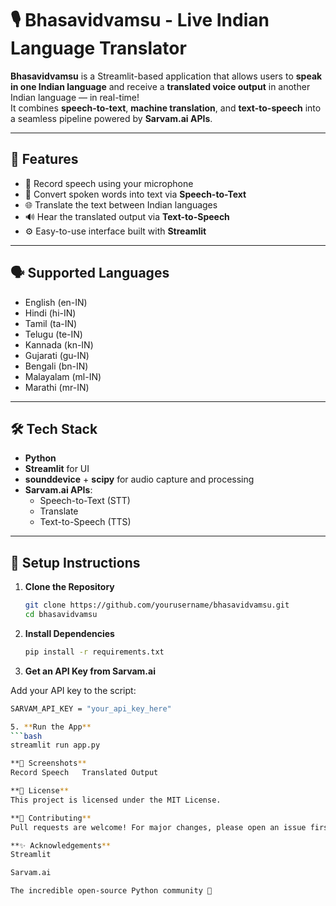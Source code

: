 # 🎙️ Bhasavidvamsu - Live Indian Language Translator

**Bhasavidvamsu** is a Streamlit-based application that allows users to **speak in one Indian language** and receive a **translated voice output** in another Indian language — in real-time!  
It combines **speech-to-text**, **machine translation**, and **text-to-speech** into a seamless pipeline powered by **Sarvam.ai APIs**.

---

## 🚀 Features

- 🎤 Record speech using your microphone
- 📝 Convert spoken words into text via **Speech-to-Text**
- 🌐 Translate the text between Indian languages
- 🔊 Hear the translated output via **Text-to-Speech**
- ⚙️ Easy-to-use interface built with **Streamlit**

---

## 🗣️ Supported Languages

- English (en-IN)  
- Hindi (hi-IN)  
- Tamil (ta-IN)  
- Telugu (te-IN)  
- Kannada (kn-IN)  
- Gujarati (gu-IN)  
- Bengali (bn-IN)  
- Malayalam (ml-IN)  
- Marathi (mr-IN)  

---

## 🛠️ Tech Stack

- **Python**
- **Streamlit** for UI
- **sounddevice** + **scipy** for audio capture and processing
- **Sarvam.ai APIs**:
  - Speech-to-Text (STT)
  - Translate
  - Text-to-Speech (TTS)

---

## 🔧 Setup Instructions

1. **Clone the Repository**
   ```bash
   git clone https://github.com/yourusername/bhasavidvamsu.git
   cd bhasavidvamsu

2. **Install Dependencies**
   ```bash
   pip install -r requirements.txt

3. **Get an API Key from Sarvam.ai**
   
  Add your API key to the script:
   ```bash
   SARVAM_API_KEY = "your_api_key_here"

5. **Run the App**
  ```bash
  streamlit run app.py

**📸 Screenshots**
Record Speech	Translated Output

**📄 License**
This project is licensed under the MIT License.

**🤝 Contributing**
Pull requests are welcome! For major changes, please open an issue first to discuss what you’d like to change.

**✨ Acknowledgements**
Streamlit

Sarvam.ai

The incredible open-source Python community 🙌
